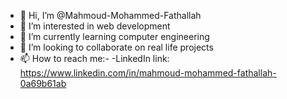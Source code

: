 - 👋 Hi, I’m @Mahmoud-Mohammed-Fathallah
- 👀 I’m interested in web development
- 🌱 I’m currently learning computer engineering
- 💞️ I’m looking to collaborate on real life projects
- 📫 How to reach me:-
      -LinkedIn link: https://www.linkedin.com/in/mahmoud-mohammed-fathallah-0a69b61ab
<!---
Mahmoud-Mohammed-Fathallah/Mahmoud-Mohammed-Fathallah is a ✨ special ✨ repository because its `README.md` (this file) appears on your GitHub profile.
You can click the Preview link to take a look at your changes.
--->

